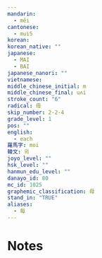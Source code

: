 ```yaml
---
mandarin:
  - měi
cantonese:
  - mui5
korean:
korean_native: ""
japanese:
  - MAI
  - BAI
japanese_nanori: ""
vietnamese:
middle_chinese_initial: m
middle_chinese_final: uʌi
stroke_count: "6"
radical: 毋
skip_number: 2-2-4
grade_level: 1
pos: ""
english:
  - each
羅馬字: moi
韓文: 뫼
joyo_level: ""
hsk_level: ""
hanmun_edu_level: ""
danayo_id: 80
mc_id: 1025
graphemic_classification: 母
stand_in: "TRUE"
aliases:
  - 每
---
```


# Notes
